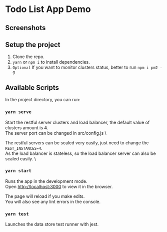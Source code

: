 # Todo List App Demo

## Screenshots


## Setup the project
1. Clone the repo.
2. `yarn` or `npm i` to install dependencies.
3. `Optional` If you want to monitor clusters status, better to run `npm i pm2 -g`

## Available Scripts

In the project directory, you can run:

### `yarn serve`
Start the restful server clusters and load balancer, the default value of clusters amount is 4. \
The server port can be changed in src/config.js \

The restful servers can be scaled very easily, just need to change the `REST_INSTANCES=4`. \
As the load balancer is stateless, so the load balancer server can also be scaled easily. \

### `yarn start`

Runs the app in the development mode.\
Open [http://localhost:3000](http://localhost:3000) to view it in the browser.

The page will reload if you make edits.\
You will also see any lint errors in the console.

### `yarn test`

Launches the data store test runner with jest.